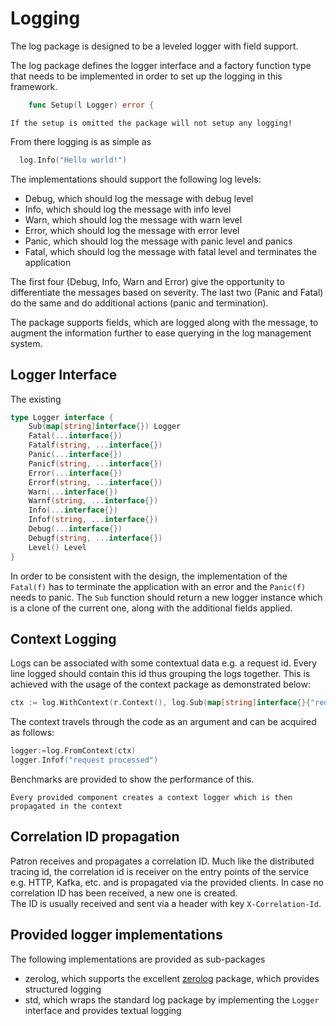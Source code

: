 # Logging

The log package is designed to be a leveled logger with field support.

The log package defines the logger interface and a factory function type that needs to be implemented in order to set up the logging in this framework.

```go
    func Setup(l Logger) error {
```

`If the setup is omitted the package will not setup any logging!`

From there logging is as simple as

```go
  log.Info("Hello world!")
```

The implementations should support the following log levels:

- Debug, which should log the message with debug level
- Info, which should log the message with info level
- Warn, which should log the message with warn level
- Error, which should log the message with error level
- Panic, which should log the message with panic level and panics
- Fatal, which should log the message with fatal level and terminates the application

The first four (Debug, Info, Warn and Error) give the opportunity to differentiate the messages based on severity. The last two (Panic and Fatal) do the same and do additional actions (panic and termination).

The package supports fields, which are logged along with the message, to augment the information further to ease querying in the log management system.

## Logger Interface

The existing 

```go
type Logger interface {
    Sub(map[string]interface{}) Logger
    Fatal(...interface{})
    Fatalf(string, ...interface{})
    Panic(...interface{})
    Panicf(string, ...interface{})
    Error(...interface{})
    Errorf(string, ...interface{})
    Warn(...interface{})
    Warnf(string, ...interface{})
    Info(...interface{})
    Infof(string, ...interface{})
    Debug(...interface{})
    Debugf(string, ...interface{})
    Level() Level
}
```

In order to be consistent with the design, the implementation of the `Fatal(f)` has to terminate the application with an error and the `Panic(f)` needs to panic.
The `Sub` function should return a new logger instance which is a clone of the current one, along with the additional fields applied.

## Context Logging

Logs can be associated with some contextual data e.g. a request id. Every line logged should contain this id thus grouping the logs together. This is achieved with the usage of the context package as demonstrated below:

```go
ctx := log.WithContext(r.Context(), log.Sub(map[string]interface{}{"requestID": uuid.New().String()}))
```

The context travels through the code as an argument and can be acquired as follows:

```go
logger:=log.FromContext(ctx)
logger.Infof("request processed")
```

Benchmarks are provided to show the performance of this.

`Every provided component creates a context logger which is then propagated in the context`

## Correlation ID propagation

Patron receives and propagates a correlation ID. Much like the distributed tracing id, the correlation id is receiver on the entry points of the service e.g. HTTP, Kafka, etc. and is propagated via the provided clients. In case no correlation ID has been received, a new one is created.  
The ID is usually received and sent via a header with key `X-Correlation-Id`.

## Provided logger implementations

The following implementations are provided as sub-packages

- zerolog, which supports the excellent [zerolog](https://github.com/rs/zerolog) package, which provides structured logging
- std, which wraps the standard log package by implementing the `Logger` interface and provides textual logging